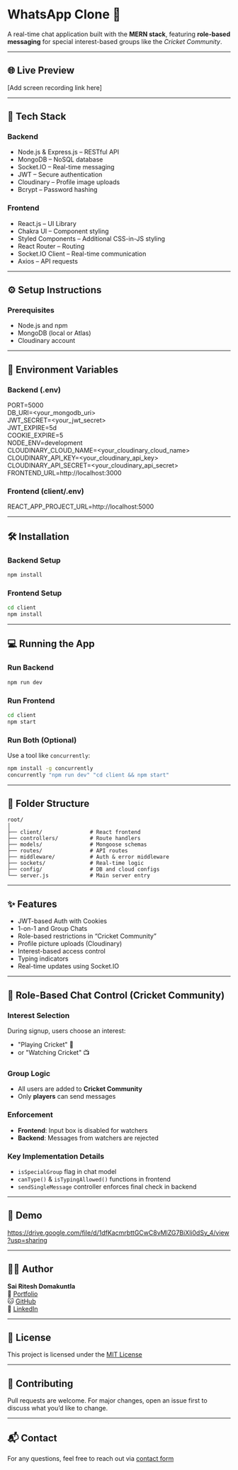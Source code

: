# WhatsApp Clone 💬

A real-time chat application built with the **MERN stack**, featuring **role-based messaging** for special interest-based groups like the *Cricket Community*.

---

## 🌐 Live Preview

[Add screen recording link here]

---

## 🚀 Tech Stack

### Backend
- Node.js & Express.js – RESTful API
- MongoDB – NoSQL database
- Socket.IO – Real-time messaging
- JWT – Secure authentication
- Cloudinary – Profile image uploads
- Bcrypt – Password hashing

### Frontend
- React.js – UI Library
- Chakra UI – Component styling
- Styled Components – Additional CSS-in-JS styling
- React Router – Routing
- Socket.IO Client – Real-time communication
- Axios – API requests

---

## ⚙️ Setup Instructions

### Prerequisites
- Node.js and npm
- MongoDB (local or Atlas)
- Cloudinary account

---

## 🔐 Environment Variables

### Backend (.env)
PORT=5000  
DB_URI=&lt;your_mongodb_uri&gt;  
JWT_SECRET=&lt;your_jwt_secret&gt;  
JWT_EXPIRE=5d  
COOKIE_EXPIRE=5  
NODE_ENV=development  
CLOUDINARY_CLOUD_NAME=&lt;your_cloudinary_cloud_name&gt;  
CLOUDINARY_API_KEY=&lt;your_cloudinary_api_key&gt;  
CLOUDINARY_API_SECRET=&lt;your_cloudinary_api_secret&gt;  
FRONTEND_URL=http://localhost:3000  

### Frontend (client/.env)
REACT_APP_PROJECT_URL=http://localhost:5000

---

## 🛠 Installation

### Backend Setup
```bash
npm install
```

### Frontend Setup
```bash
cd client
npm install
```

---

## 💻 Running the App

### Run Backend
```bash
npm run dev
```

### Run Frontend
```bash
cd client
npm start
```

### Run Both (Optional)
Use a tool like `concurrently`:
```bash
npm install -g concurrently
concurrently "npm run dev" "cd client && npm start"
```

---

## 📁 Folder Structure

```
root/
│
├── client/               # React frontend
├── controllers/          # Route handlers
├── models/               # Mongoose schemas
├── routes/               # API routes
├── middleware/           # Auth & error middleware
├── sockets/              # Real-time logic
├── config/               # DB and cloud configs
└── server.js             # Main server entry
```

---

## ✨ Features

- JWT-based Auth with Cookies  
- 1-on-1 and Group Chats  
- Role-based restrictions in “Cricket Community”  
- Profile picture uploads (Cloudinary)  
- Interest-based access control  
- Typing indicators  
- Real-time updates using Socket.IO  

---

## 🧠 Role-Based Chat Control (Cricket Community)

### Interest Selection
During signup, users choose an interest:
- "Playing Cricket" 🏏
- or "Watching Cricket" 📺

### Group Logic
- All users are added to **Cricket Community**
- Only **players** can send messages

### Enforcement
- **Frontend**: Input box is disabled for watchers
- **Backend**: Messages from watchers are rejected

### Key Implementation Details
- `isSpecialGroup` flag in chat model
- `canType()` & `isTypingAllowed()` functions in frontend
- `sendSingleMessage` controller enforces final check in backend

---

## 📸 Demo

https://drive.google.com/file/d/1dfKacmrbttGCwC8vMlZG7BiXli0dSy_4/view?usp=sharing

---

## 👨‍💻 Author

**Sai Ritesh Domakuntla**  
🔗 [Portfolio](https://sairiteshd.vercel.app)  
🐱 [GitHub](https://github.com/sairiteshdomakuntla)  
💼 [LinkedIn](https://linkedin.com/in/sai-ritesh-domakuntla)

---

## 📝 License

This project is licensed under the [MIT License](LICENSE)

---

## 🤝 Contributing

Pull requests are welcome. For major changes, open an issue first to discuss what you’d like to change.

---

## 📬 Contact

For any questions, feel free to reach out via [contact form](https://sairiteshd.vercel.app/#contact)
